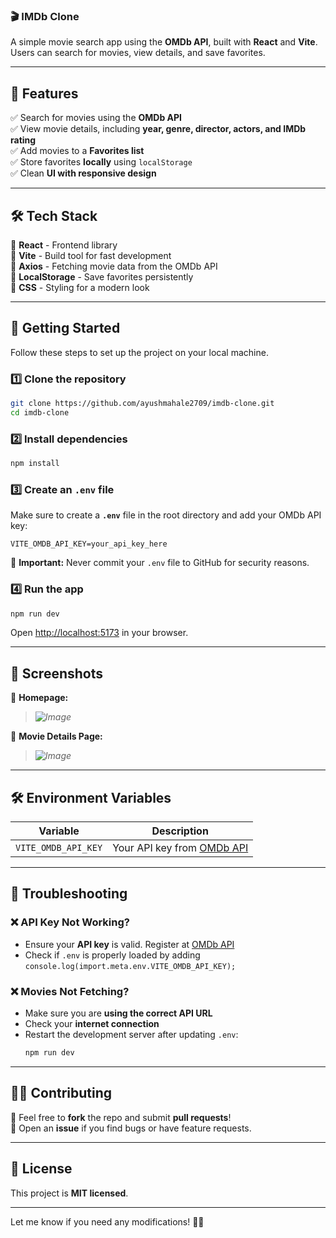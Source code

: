 
### 🎬 IMDb Clone  

A simple movie search app using the **OMDb API**, built with **React** and **Vite**. Users can search for movies, view details, and save favorites.

---

## 📌 Features  

✅ Search for movies using the **OMDb API**  
✅ View movie details, including **year, genre, director, actors, and IMDb rating**  
✅ Add movies to a **Favorites list**  
✅ Store favorites **locally** using `localStorage`  
✅ Clean **UI with responsive design**  

---

## 🛠️ Tech Stack  

🔹 **React** - Frontend library  
🔹 **Vite** - Build tool for fast development  
🔹 **Axios** - Fetching movie data from the OMDb API  
🔹 **LocalStorage** - Save favorites persistently  
🔹 **CSS** - Styling for a modern look  

---

## 🚀 Getting Started  

Follow these steps to set up the project on your local machine.

### 1️⃣ Clone the repository  

```sh
git clone https://github.com/ayushmahale2709/imdb-clone.git
cd imdb-clone
```

### 2️⃣ Install dependencies  

```sh
npm install
```

### 3️⃣ Create an `.env` file  

Make sure to create a **`.env`** file in the root directory and add your OMDb API key:

```
VITE_OMDB_API_KEY=your_api_key_here
```

🚨 **Important:** Never commit your `.env` file to GitHub for security reasons.

### 4️⃣ Run the app  

```sh
npm run dev
```

Open [http://localhost:5173](http://localhost:5173) in your browser.

---

## 📸 Screenshots  

🔹 **Homepage:**  
> *![Image](https://github.com/user-attachments/assets/26206cca-f05e-4b06-9a65-58eed0417315)*  

🔹 **Movie Details Page:**  
> *![Image](https://github.com/user-attachments/assets/2e810201-2fca-4a19-aa42-bd9a0aecdc19)*  

---

## 🛠️ Environment Variables  

| Variable | Description |
|----------|-------------|
| `VITE_OMDB_API_KEY` | Your API key from [OMDb API](https://www.omdbapi.com/) |

---

## 🤔 Troubleshooting  

### ❌ API Key Not Working?  
- Ensure your **API key** is valid. Register at [OMDb API](https://www.omdbapi.com/apikey.aspx)  
- Check if `.env` is properly loaded by adding `console.log(import.meta.env.VITE_OMDB_API_KEY);`  

### ❌ Movies Not Fetching?  
- Make sure you are **using the correct API URL**  
- Check your **internet connection**  
- Restart the development server after updating `.env`:  
  ```sh
  npm run dev
  ```

---

## 👨‍💻 Contributing  

🔹 Feel free to **fork** the repo and submit **pull requests**!  
🔹 Open an **issue** if you find bugs or have feature requests.  

---

## 📜 License  

This project is **MIT licensed**.  

---

Let me know if you need any modifications! 🚀🔥
